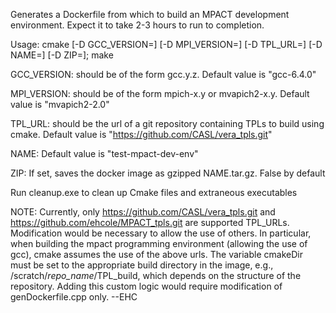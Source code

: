 Generates a Dockerfile from which to build an MPACT development environment. Expect it to take 2-3 hours to run to completion.

Usage: cmake [-D GCC_VERSION=] [-D MPI_VERSION=] [-D TPL_URL=] [-D NAME=] [-D ZIP=]; make

GCC_VERSION: should be of the form gcc.y.z. Default value is "gcc-6.4.0"

MPI_VERSION: should be of the form mpich-x.y or mvapich2-x.y. Default value is "mvapich2-2.0"

TPL_URL: should be the url of a git repository containing TPLs to build using cmake. Default value is "https://github.com/CASL/vera_tpls.git"

NAME: Default value is "test-mpact-dev-env"

ZIP: If set, saves the docker image as gzipped NAME.tar.gz. False by default

Run cleanup.exe to clean up Cmake files and extraneous executables

NOTE: Currently, only https://github.com/CASL/vera_tpls.git and https://github.com/ehcole/MPACT_tpls.git are supported TPL_URLs. Modification would be necessary to allow the use of others. In particular, when building the mpact programming environment (allowing the use of gcc), cmake assumes the use of the above urls. The variable cmakeDir must be set to the appropriate build directory in the image, e.g., /scratch/*repo_name*/TPL_build, which depends on the structure of the repository. Adding this custom logic would require modification of genDockerfile.cpp only. --EHC

